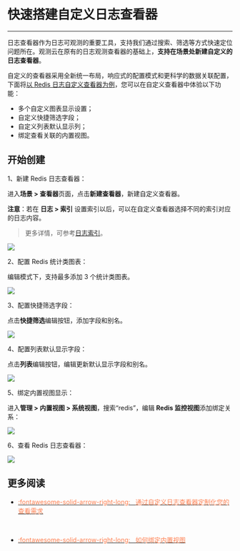# 快速搭建自定义日志查看器
---

日志查看器作为日志可观测的重要工具，支持我们通过搜索、筛选等方式快速定位问题所在。观测云在原有的日志观测查看器的基础上，**支持在场景处新建自定义的日志查看器**。

自定义的查看器采用全新统一布局，响应式的配置模式和更科学的数据关联配置，下面将<u>以 Redis 日志自定义查看器为例</u>，您可以在自定义查看器中体验以下功能：

- 多个自定义图表显示设置；  
- 自定义快捷筛选字段；    
- 自定义列表默认显示列；    
- 绑定查看关联的内置视图。

## 开始创建

1、新建 Redis 日志查看器：

进入**场景 > 查看器**页面，点击**新建查看器**，新建自定义查看器。

**注意**：若在 **日志 > 索引** 设置索引以后，可以在自定义查看器选择不同的索引对应的日志内容。

> 更多详情，可参考[日志索引](../../logs/multi-index.md)。

![](../img/1111.gif)

2、配置 Redis 统计类图表：

编辑模式下，支持最多添加 3 个统计类图表。

![](../img/2222.gif)

3、配置快捷筛选字段：

点击**快捷筛选**编辑按钮，添加字段和别名。

![](../img/3333.gif)

4、配置列表默认显示字段：

点击**列表**编辑按钮，编辑更新默认显示字段和别名。

![](../img/4444.gif)

5、绑定内置视图显示：   

进入**管理 > 内置视图 > 系统视图**，搜索“redis”，编辑 **Redis 监控视图**添加绑定关系：

![](../img/5555.gif)

6、查看 Redis 日志查看器：

![](../img/6666.gif)

## 更多阅读

<div class="grid cards" markdown>

- [<font color="coral"> :fontawesome-solid-arrow-right-long: &nbsp; 通过自定义日志查看器定制化您的查看需求</font>](./index.md)

<br/>

</div>

<div class="grid cards" markdown>

- [<font color="coral"> :fontawesome-solid-arrow-right-long: &nbsp; 如何绑定内置视图</font>](../built-in-view/bind-view.md)

<br/>

</div>


